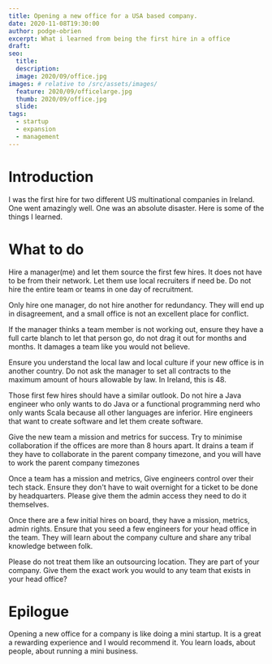 ```yaml
---
title: Opening a new office for a USA based company.
date: 2020-11-08T19:30:00
author: podge-obrien
excerpt: What i learned from being the first hire in a office
draft:
seo:
  title:
  description:
  image: 2020/09/office.jpg
images: # relative to /src/assets/images/
  feature: 2020/09/officelarge.jpg
  thumb: 2020/09/office.jpg
  slide:
tags:
  - startup
  - expansion
  - management
---
```


# Introduction

I was the first hire for two different US multinational companies in Ireland.
One went amazingly well. One was an absolute disaster. Here is some of the things I learned.

# What to do

Hire a manager(me) and let them source the first few hires. It does not have to be from their network. Let them use local recruiters if need be. Do not hire the entire team or teams in one day of recruitment.

Only hire one manager, do not hire another for redundancy. They will end up in disagreement, and a small office is not an excellent place for conflict.

If the manager thinks a team member is not working out, ensure they have a full carte blanch to let that person go, do not drag it out for months and months. It damages a team like you would not believe.

Ensure you understand the local law and local culture if your new office is in another country. Do not ask the manager to set all contracts to the maximum amount of hours allowable by law. In Ireland, this is 48.

Those first few hires should have a similar outlook. Do not hire a Java engineer who only wants to do Java or a functional programming nerd who only wants Scala because all other languages are inferior. Hire engineers that want to create software and let them create software.

Give the new team a mission and metrics for success. Try to minimise collaboration if the offices are more than 8 hours apart. It drains a team if they have to collaborate in the parent company timezone, and you will have to work the parent company timezones

Once a team has a mission and metrics, Give engineers control over their tech stack. Ensure they don't have to wait overnight for a ticket to be done by headquarters. Please give them the admin access they need to do it themselves.

Once there are a few initial hires on board, they have a mission, metrics, admin rights. Ensure that you seed a few engineers for your head office in the team. They will learn about the company culture and share any tribal knowledge between folk.

Please do not treat them like an outsourcing location. They are part of your company. Give them the exact work you would to any team that exists in your head office?

# Epilogue

Opening a new office for a company is like doing a mini startup. It is a great a rewarding experience and I would recommend it. You learn loads, about people, about running a mini business.
